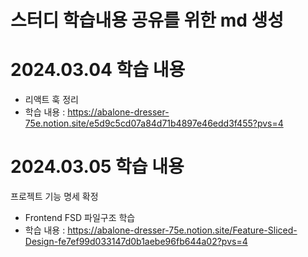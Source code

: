 # 스터디 학습내용 공유를 위한 md 생성 

# 2024.03.04 학습 내용 
- 리액트 훅 정리 
- 학습 내용 : https://abalone-dresser-75e.notion.site/e5d9c5cd07a84d71b4897e46edd3f455?pvs=4

# 2024.03.05 학습 내용
프로젝트 기능 명세 확정

- Frontend FSD 파일구조 학습
- 학습 내용 : https://abalone-dresser-75e.notion.site/Feature-Sliced-Design-fe7ef99d033147d0b1aebe96fb644a02?pvs=4
